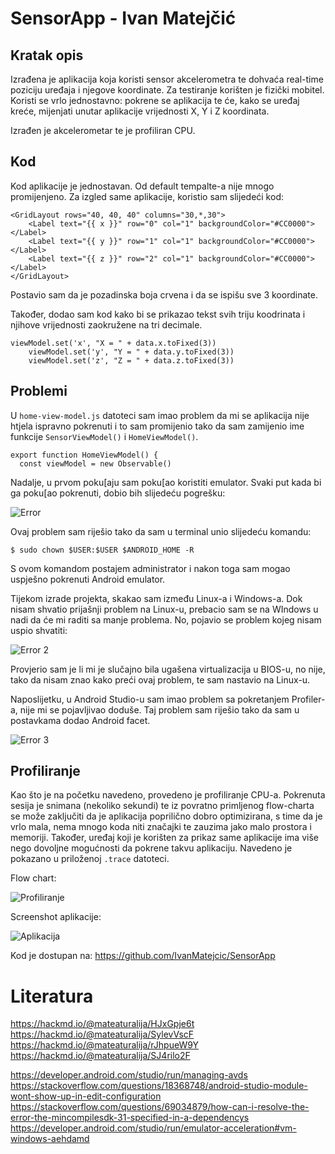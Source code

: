 # SensorApp - Ivan Matejčić

## Kratak opis
Izrađena je aplikacija koja koristi sensor akcelerometra te dohvaća real-time poziciju uređaja i njegove koordinate.
Za testiranje korišten je fizički mobitel.
Koristi se vrlo jednostavno: pokrene se aplikacija te će, kako se uređaj kreće, mijenjati unutar aplikacije vrijednosti X, Y i Z koordinata.

Izrađen je akcelerometar te je profiliran CPU.

## Kod

Kod aplikacije je jednostavan.  Od default tempalte-a nije mnogo promijenjeno.
Za izgled same aplikacije, koristio sam slijedeći kod:

```
<GridLayout rows="40, 40, 40" columns="30,*,30">
    <Label text="{{ x }}" row="0" col="1" backgroundColor="#CC0000"></Label>
    <Label text="{{ y }}" row="1" col="1" backgroundColor="#CC0000"></Label>
    <Label text="{{ z }}" row="2" col="1" backgroundColor="#CC0000"></Label>
</GridLayout>
```
Postavio sam da je pozadinska boja crvena i da se ispišu sve 3 koordinate.

Također, dodao sam kod kako bi se prikazao tekst svih triju koodrinata i njihove vrijednosti zaokružene na tri decimale.

```
viewModel.set('x', "X = " + data.x.toFixed(3))
    viewModel.set('y', "Y = " + data.y.toFixed(3))
    viewModel.set('z', "Z = " + data.z.toFixed(3))
```

## Problemi

U ```home-view-model.js``` datoteci sam imao problem da mi se aplikacija nije htjela ispravno pokrenuti i to sam promijenio tako da sam zamijenio ime funkcije ```SensorViewModel()``` i ```HomeViewModel()```.

```
export function HomeViewModel() {
  const viewModel = new Observable()
```

Nadalje, u prvom poku[aju sam poku[ao koristiti emulator. Svaki put kada bi ga poku[ao pokrenuti, dobio bih slijedeću pogrešku:

![Error](/error.png)

Ovaj problem sam riješio tako da sam u terminal unio slijedeću komandu:

```
$ sudo chown $USER:$USER $ANDROID_HOME -R
```

S ovom komandom postajem administrator i nakon toga sam mogao uspješno pokrenuti Android emulator.

Tijekom izrade projekta, skakao sam između Linux-a i Windows-a.
Dok nisam shvatio prijašnji problem na Linux-u, prebacio sam se na WIndows u nadi da će mi raditi sa manje problema.
No, pojavio se problem kojeg nisam uspio shvatiti:

![Error 2](/error2.png)

Provjerio sam je li mi je slučajno bila ugašena virtualizacija u BIOS-u, no nije, tako da nisam znao kako preći ovaj problem, te sam nastavio na Linux-u.

Naposlijetku, u Android Studio-u sam imao problem sa pokretanjem Profiler-a, nije mi se pojavljivao doduše.
Taj problem sam riješio tako da sam u postavkama dodao Android facet.

![Error 3](/Screenshot%20from%202022-03-31%2001-03-07.png)

## Profiliranje

Kao što je na početku navedeno, provedeno je profiliranje CPU-a.
Pokrenuta sesija je snimana (nekoliko sekundi) te iz povratno primljenog flow-charta se može zaključiti da je aplikacija poprilično dobro optimizirana, s time da je vrlo mala, nema mnogo koda niti značajki te zauzima jako malo prostora i memoriji. Također, uređaj koji je korišten za prikaz same aplikacije ima više nego dovoljne mogućnosti da pokrene takvu aplikaciju.
Navedeno je pokazano u priloženoj ```.trace``` datoteci.

Flow chart:

![Profiliranje](/Screenshot_from_2022-03-31_00-27-48.png)

Screenshot aplikacije:

![Aplikacija](/unknown.png)

Kod je dostupan na: https://github.com/IvanMatejcic/SensorApp
    
# Literatura

https://hackmd.io/@mateaturalija/HJxGpje6t
https://hackmd.io/@mateaturalija/SylevVscF
https://hackmd.io/@mateaturalija/rJhpueW9Y
https://hackmd.io/@mateaturalija/SJ4rilo2F

https://developer.android.com/studio/run/managing-avds
https://stackoverflow.com/questions/18368748/android-studio-module-wont-show-up-in-edit-configuration
https://stackoverflow.com/questions/69034879/how-can-i-resolve-the-error-the-mincompilesdk-31-specified-in-a-dependencys
https://developer.android.com/studio/run/emulator-acceleration#vm-windows-aehdamd

